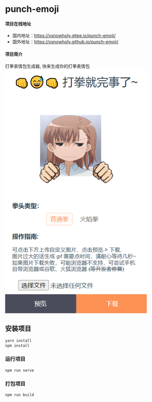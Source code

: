 # punch-emoji

#### 项目在线地址

 - 国内地址：https://xsnowholy.gitee.io/punch-emoji/
 - 国外地址：https://xsnowholy.github.io/punch-emoji/
#### 项目简介
打拳表情包生成器, 快来生成你的打拳表情包
![demo](./src/assets/demo.png)

## 安装项目
```
yarn install
npm install
```

### 运行项目
```
npm run serve
```

### 打包项目
```
npm run build
```